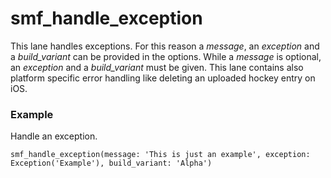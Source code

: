 # smf_handle_exception

This lane handles exceptions. For this reason a *message*, an *exception* and a *build_variant* can be provided in the options. While a *message* is optional, an  *exception* and a *build_variant* must be given.
This lane contains also platform specific error handling like deleting an uploaded hockey entry on iOS.

### Example
Handle an exception.
```
smf_handle_exception(message: 'This is just an example', exception: Exception('Example'), build_variant: 'Alpha')
```


